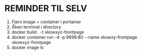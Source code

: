 # REMINDER TIL SELV
1. Fjern image + container i portainer
2. Åben terminal i directory
3. docker build . -t xkowxyz-frontpage
4. docker container run -d -p 9696:80 --name xkowxy-frontpage xkowxyz-frontpage
6. docker image ls
